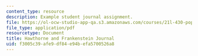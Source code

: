 ```yaml
---
content_type: resource
description: Example student journal assignment.
file: https://ol-ocw-studio-app-qa.s3.amazonaws.com/courses/21l-430-popular-narrative-masterminds-fall-2004/f3005c39afe9df84e94befa5700526a8_MIT21L_430F04_hawt_frank.pdf
file_type: application/pdf
resourcetype: Document
title: Hawthorne and Frankenstein Journal
uid: f3005c39-afe9-df84-e94b-efa5700526a8
---
```

